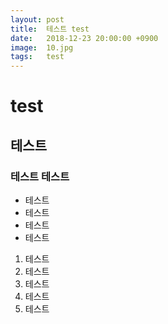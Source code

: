 ```yaml
---
layout: post
title:  테스트 test
date:   2018-12-23 20:00:00 +0900
image:  10.jpg
tags:   test
---
```


# test

## 테스트

### 테스트 테스트

- 테스트
- 테스트
- 테스트
- 테스트

1. 테스트
1. 테스트
1. 테스트
1. 테스트
1. 테스트